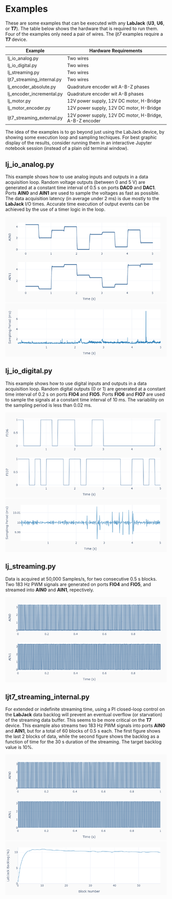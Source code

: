 # Examples
These are some examples that can be executed with any **LabJack** (**U3**, **U6**, or **T7**). The table below shows the hardware that is required to run them. Four of the examples only need a pair of wires. The _ljt7_ examples require a **T7** device.

Example | Hardware Requirements
------- | ----------------------
lj_io_analog.py | Two wires
lj_io_digital.py | Two wires
lj_streaming.py | Two wires
ljt7_streaming_internal.py | Two wires
lj_encoder_absolute.py | Quadrature encoder wit A-B-Z phases
lj_encoder_incremental.py | Quadrature encoder wit A-B phases
lj_motor.py | 12V power supply, 12V DC motor, H-Bridge
lj_motor_encoder.py | 12V power supply, 12V DC motor, H-Bridge
ljt7_streaming_external.py | 12V power supply, 12V DC motor, H-Bridge, A-B-Z encoder

The idea of the examples is to go beyond just using the LabJack device, by showing some execution loop and sampling techiques. For best graphic display of the results, consider running them in an interactive Jupyter notebook session (instead of a plain old terminal window).

## lj_io_analog.py
This example shows how to use analog inputs and outputs in a data acquisition
loop. Random voltage outputs (between 0 and 5 V) are generated at a constant time interval of 0.5 s on ports **DAC0** and **DAC1**. Ports **AIN0** and **AIN1** are used to sample the voltages as fast as possible. The data acquisition latency (in average under 2 ms) is due mostly to the **LabJack** I/O times. Accurate time execution of output events can be achieved by the use of a timer logic in the loop.

![](../docs/images/lj_io_analog_fig_1.PNG)
![](../docs/images/lj_io_analog_fig_2.PNG)

## lj_io_digital.py
This example shows how to use digital inputs and outputs in a data acquisition loop. Random digital outputs (0 or 1) are generated at a constant time interval of 0.2 s on ports **FIO4** and **FIO5**. Ports **FIO6** and **FIO7** are used to sample the signals at a constant time interval of 10 ms. The variability on the sampling period is less than 0.02 ms.

![](../docs/images/lj_io_digital_fig_1.PNG)
![](../docs/images/lj_io_digital_fig_2.PNG)

## lj_streaming.py
Data is acquired at 50,000 Samples/s, for two consecutive 0.5 s blocks. Two 183 Hz PWM signals are generated on ports **FIO4** and **FIO5**, and streamed into **AIN0** and **AIN1**, repectively.

![](../docs/images/lj_streaming_fig_1.PNG)


## ljt7_streaming_internal.py
For extended or indefinite streaming time, using a PI closed-loop control on the **LabJack** data backlog will prevent an eventual overflow (or starvation) of the streaming data buffer. This seems to be more critical on the **T7** device. This example also streams two 183 Hz PWM signals into ports **AIN0** and **AIN1**, but for a total of 60 blocks of 0.5 s each. The first figure shows the last 2 blocks of data, while the second figure shows the backlog as a function of time for the 30 s duration of the streaming. The target backlog value is 10%.

![](../docs/images/ljt7_streaming_internal_fig_1.PNG)
![](../docs/images/ljt7_streaming_internal_fig_2.PNG)
